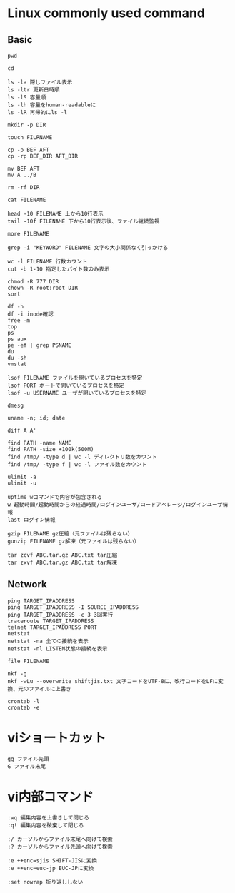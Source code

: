 # Linux commonly used command 
## Basic
    pwd

    cd

    ls -la 隠しファイル表示
    ls -ltr 更新日時順
    ls -lS 容量順
    ls -lh 容量をhuman-readableに
    ls -lR 再帰的にls -l

    mkdir -p DIR

    touch FILRNAME

    cp -p BEF AFT
    cp -rp BEF_DIR AFT_DIR

    mv BEF AFT
    mv A ../B

    rm -rf DIR

    cat FILENAME

    head -10 FILENAME 上から10行表示
    tail -10f FILENAME 下から10行表示後、ファイル継続監視

    more FILENAME

    grep -i "KEYWORD" FILENAME 文字の大小関係なく引っかける

    wc -l FILENAME 行数カウント
    cut -b 1-10 指定したバイト数のみ表示

    chmod -R 777 DIR
    chown -R root:root DIR
    sort
    
    df -h
    df -i inode確認
    free -m
    top
    ps
    ps aux
    pe -ef | grep PSNAME
    du
    du -sh
    vmstat
  
    lsof FILENAME ファイルを開いているプロセスを特定
    lsof PORT ポートで開いているプロセスを特定
    lsof -u USERNAME ユーザが開いているプロセスを特定
  
    dmesg

    uname -n; id; date

    diff A A'

    find PATH -name NAME
    find PATH -size +100k(500M)
    find /tmp/ -type d | wc -l ディレクトリ数をカウント
    find /tmp/ -type f | wc -l ファイル数をカウント

    ulimit -a
    ulimit -u

    uptime wコマンドで内容が包含される
    w 起動時間/起動時間からの経過時間/ログインユーザ/ロードアベレージ/ログインユーザ情報
    last ログイン情報

    gzip FILENAME gz圧縮（元ファイルは残らない）
    gunzip FILENAME gz解凍（元ファイルは残らない）

    tar zcvf ABC.tar.gz ABC.txt tar圧縮
    tar zxvf ABC.tar.gz ABC.txt tar解凍


## Network
    ping TARGET_IPADDRESS
    ping TARGET_IPADDRESS -I SOURCE_IPADDRESS
    ping TARGET_IPADDRESS -c 3 3回実行
    traceroute TARGET_IPADDRESS
    telnet TARGET_IPADDRESS PORT
    netstat
    netstat -na 全ての接続を表示
    netstat -nl LISTEN状態の接続を表示

    file FILENAME

    nkf -g 
    nkf -wLu --overwrite shiftjis.txt 文字コードをUTF-8に、改行コードをLFに変換、元のファイルに上書き

    crontab -l
    crontab -e


# viショートカット
    gg ファイル先頭
    G ファイル末尾

# vi内部コマンド
    :wq 編集内容を上書きして閉じる
    :q! 編集内容を破棄して閉じる

    :/ カーソルからファイル末尾へ向けて検索
    :? カーソルからファイル先頭へ向けて検索

    :e ++enc=sjis SHIFT-JISに変換
    :e ++enc=euc-jp EUC-JPに変換
    
    :set nowrap 折り返ししない
